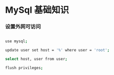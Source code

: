 # MySql 基础知识

### 设置外网可访问

```bash

use mysql;

update user set host = '%' where user = 'root'; 

select host, user from user; 

flush privileges;

```